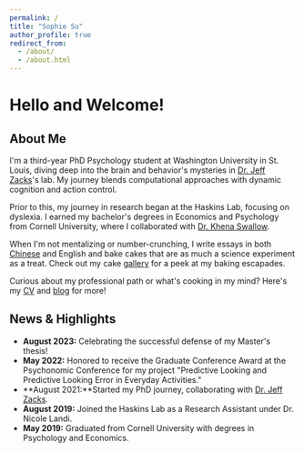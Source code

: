 ```yaml
---
permalink: /
title: "Sophie Su"
author_profile: true
redirect_from: 
  - /about/
  - /about.html
---
```


# Hello and Welcome!

## About Me
I'm a third-year PhD Psychology student at Washington University in St. Louis, diving deep into the brain and behavior's mysteries in [Dr. Jeff Zacks](https://dcl.wustl.edu/people/jzacks/)'s lab. My journey blends computational approaches with dynamic cognition and action control.

Prior to this, my journey in research began at the Haskins Lab, focusing on dyslexia. I earned my bachelor's degrees in Economics and Psychology from Cornell University, where I collaborated with [Dr. Khena Swallow](https://psychology.cornell.edu/khena-m-swallow).

When I'm not mentalizing or number-crunching, I write essays in both [Chinese](/files/Sophie_Su_CV.pdf) and English and bake cakes that are as much a science experiment as a treat. Check out my cake [gallery](//portfolio/) for a peek at my baking escapades.

Curious about my professional path or what's cooking in my mind? Here's my [CV](/files/wechat.bmp) and [blog](/year-archive/)  for more!


## News & Highlights
- **August 2023:** Celebrating the successful defense of my Master's thesis!
- **May 2022:** Honored to receive the Graduate Conference Award at the Psychonomic Conference for my project "Predictive Looking and Predictive Looking Error in Everyday Activities."
- **August 2021:**Started my PhD journey, collaborating with [Dr. Jeff Zacks](https://dcl.wustl.edu/people/jzacks/).
- **August 2019:** Joined the Haskins Lab as a Research Assistant under Dr. Nicole Landi.
- **May 2019:** Graduated from Cornell University with degrees in Psychology and Economics.
